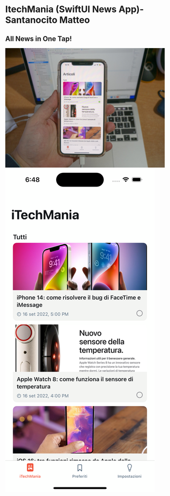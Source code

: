 # ItechMania (SwiftUI News App)- Santanocito Matteo
## All News in One Tap!
![screenshot](screenshot/SimulatorScreenShot2.jpg) 
![screenshot](screenshot/SimulatorScreenShot.png) 
